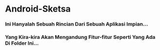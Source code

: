 # Android-Sketsa

### Ini Hanyalah Sebuah Rincian Dari Sebuah Aplikasi Impian...

### Yang Kira-kira Akan Mengandung Fitur-fitur Seperti Yang Ada Di Folder Ini...
